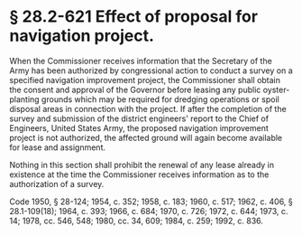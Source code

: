 # § 28.2-621 Effect of proposal for navigation project.

<p>When the Commissioner receives information that the Secretary of the Army has been authorized by congressional action to conduct a survey on a specified navigation improvement project, the Commissioner shall obtain the consent and approval of the Governor before leasing any public oyster-planting grounds which may be required for dredging operations or spoil disposal areas in connection with the project. If after the completion of the survey and submission of the district engineers' report to the Chief of Engineers, United States Army, the proposed navigation improvement project is not authorized, the affected ground will again become available for lease and assignment.</p><p>Nothing in this section shall prohibit the renewal of any lease already in existence at the time the Commissioner receives information as to the authorization of a survey.</p><p>Code 1950, § 28-124; 1954, c. 352; 1958, c. 183; 1960, c. 517; 1962, c. 406, § 28.1-109(18); 1964, c. 393; 1966, c. 684; 1970, c. 726; 1972, c. 644; 1973, c. 14; 1978, cc. 546, 548; 1980, cc. 34, 609; 1984, c. 259; 1992, c. 836.</p>